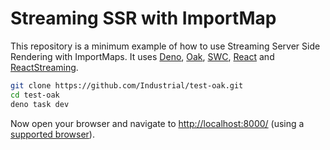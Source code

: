 # Streaming SSR with ImportMap

This repository is a minimum example of how to use Streaming Server Side Rendering with ImportMaps. It uses [Deno](https://deno.land), [Oak](https://oakserver.github.io/oak), [SWC](https://swc.rs), [React](https://reactjs.org) and [ReactStreaming](https://github.com/brillout/react-streaming).

```bash
git clone https://github.com/Industrial/test-oak.git
cd test-oak
deno task dev
```

Now open your browser and navigate to [http://localhost:8000/](http://localhost:8000/) (using a [supported browser](https://caniuse.com/import-maps)).
